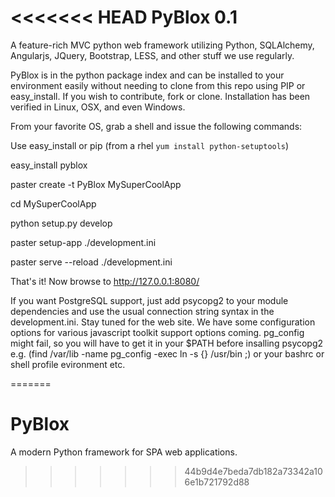 <<<<<<< HEAD
PyBlox  0.1
================

A feature-rich MVC python web framework utilizing Python, SQLAlchemy, Angularjs, JQuery, Bootstrap, LESS, and other stuff we use regularly.

PyBlox is in the python package index and can be installed to your environment easily without needing to clone from this repo using PIP or easy_install. If you wish to contribute, fork or clone. Installation has been verified in Linux, OSX, and even Windows.

From your favorite OS, grab a shell and issue the following commands:

Use easy_install or pip (from a rhel `yum install python-setuptools`)

easy_install pyblox

paster create -t PyBlox MySuperCoolApp

cd MySuperCoolApp

python setup.py develop

paster setup-app ./development.ini

paster serve --reload ./development.ini

That's it! Now browse to http://127.0.0.1:8080/ 


If you want PostgreSQL support, just add psycopg2 to your module dependencies and use the usual connection string syntax in the development.ini. Stay tuned for the web site. We have some configuration options for various javascript toolkit support options coming. pg_config might fail, so you will have to get it in your $PATH before insalling psycopg2 e.g. (find /var/lib -name pg_config -exec ln -s {} /usr/bin \;) or your bashrc or shell profile evironment etc.



=======
# PyBlox
A modern Python framework for SPA web applications.
>>>>>>> 44b9d4e7beda7db182a73342a106e1b721792d88
